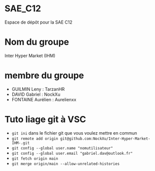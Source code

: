 # SAE_C12
Espace de dépôt pour la SAE C12
# Nom du groupe
Inter Hyper Market (IHM)
# membre du groupe
- GUILMIN Leny : TarzanHR
- DAVID Gabriel : NockXu
- FONTAINE Aurélien : Aurelienxx
# Tuto liage git à VSC
- ```git ini``` dans le fichier git que vous voulez mettre en commun
- ```git remote add origin git@github.com:NockXu/Inter-Hyper-Market-IHM-.git```
- ```git config --global user.name "nomutilisateur"```
- ```git config --global user.email "gabriel.dav@outlook.fr"```
- ```git fetch origin main```
- ```git merge origin/main --allow-unrelated-histories```

